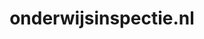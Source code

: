 ---
layout: post
title:  "onderwijsinspectie.nl"
internal_url:  "/dutchgov/onderwijsinspectie.nl.html"
categories: dutchgov
---